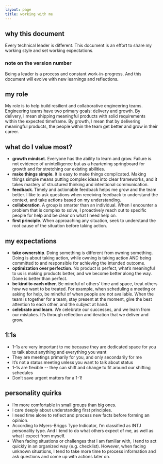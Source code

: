 ```yaml
---
layout: page
title: working with me
---
```


## why this document
Every technical leader is different. This document is an effort to share my working style and set working expectations.

### note on the version number
Being a leader is a process and constant work-in-progress. And this document will evolve with new learnings and reflections.

## my role
My role is to help build resilient and collaborative engineering teams. Engineering teams have two primary goals: delivery and growth. By delivery, I mean shipping meaningful products with solid requirements within the expected timeframe. By growth, I mean that by delivering meaningful products, the people within the team get better and grow in their career.

## what do I value most?
* **growth mindset**. Everyone has the ability to learn and grow. Failure is not evidence of unintelligence but as a heartening springboard for growth and for stretching our existing abilities.
* **make things simple**. It is easy to make things complicated. Making things simple means putting complex ideas into clear frameworks, and it takes mastery of structured thinking and intentional communication. 
* **feedback**. Timely and actionable feedback helps me grow and the team better. I like to ask questions when receiving feedback to understand the context, and take actions based on my understanding.
* **collaboration**. A group is smarter than an individual. When I encounter a problem that is complex to solve, I proactively reach out to specific people for help and be clear on what I need help on.
* **first principle**. When approaching any situation, seek to understand the root cause of the situation before taking action.

## my expectations
* **take ownership**. Doing something is different from owning something. Doing is about taking action, while owning is taking action AND being committed to and responsible for achieving the intended outcome.
* **optimization over perfection**. No product is perfect, what’s meaningful to us is making products better, and we become better along the way. Done is better than perfect.
* **be kind to each other**. Be mindful of others’ time and space, treat others how we want to be treated. For example, when scheduling a meeting or asking for help, be mindful of when people are not available. When the team is together for a team, stay present at the moment, give the best attention to each other, and the subject at hand.
* **celebrate and learn**. We celebrate our successes, and we learn from our mistakes. It’s through reflection and iteration that we deliver and grow. 

## 1:1s
* 1-1s are very important to me because they are dedicated space for you to talk about anything and everything you want
* They are meetings primarily for you, and only secondarily for me
* It’s not a status meeting unless you want to talk about status
* 1-1s are flexible -- they can shift and change to fit around our shifting schedules
* Don’t save urgent matters for a 1-1!

## personality quirks
* I’m more comfortable in small groups than big ones.
* I care deeply about understanding first principles.
* I need time alone to reflect and process new facts before forming an opinion.
* According to Myers–Briggs Type Indicator, I’m classified as INTJ personality type. And I tend to do what others expect of me, as well as what I expect from myself.
* When facing situations or challenges that I am familiar with, I tend  to act quickly in an organized way (e.g. checklist). However, when facing unknown situations, I tend to take more time to process information and ask questions and come up with actions later on.
